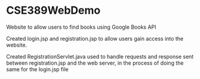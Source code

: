 # CSE389WebDemo

Website to allow users to find books using Google Books API

Created login.jsp and registration.jsp to allow users gain access into the website.

Created RegistrationServlet.java used to handle requests and response sent between registration.jsp and the web server, in the process of doing the same for the login.jsp file
